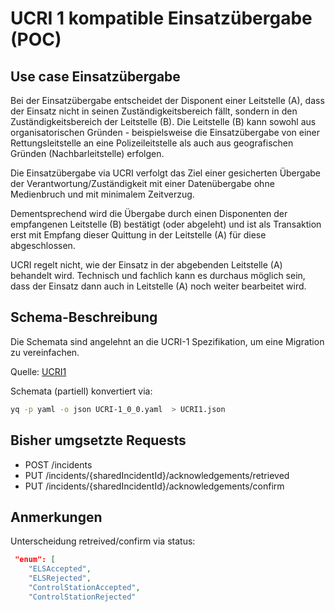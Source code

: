 # UCRI 1 kompatible Einsatzübergabe (POC)
## Use case Einsatzübergabe

Bei der Einsatzübergabe entscheidet der Disponent einer Leitstelle (A), dass der Einsatz nicht in seinen Zuständigkeitsbereich fällt, sondern in den Zuständigkeitsbereich der Leitstelle (B). Die Leitstelle (B) kann sowohl aus organisatorischen Gründen - beispielsweise die Einsatzübergabe von einer Rettungsleitstelle an eine Polizeileitstelle als auch aus geografischen Gründen (Nachbarleitstelle) erfolgen. 

Die Einsatzübergabe via UCRI verfolgt das Ziel einer gesicherten Übergabe der Verantwortung/Zuständigkeit mit einer Datenübergabe ohne Medienbruch und mit minimalem Zeitverzug.

Dementsprechend wird die Übergabe durch einen Disponenten der empfangenen Leitstelle (B) bestätigt (oder abgeleht) und ist als Transaktion erst mit Empfang dieser Quittung in der Leitstelle (A) für diese abgeschlossen.

UCRI regelt nicht, wie der Einsatz in der abgebenden Leitstelle (A) behandelt wird. Technisch und fachlich kann es durchaus möglich sein, dass der Einsatz dann auch in Leitstelle (A) noch weiter bearbeitet wird. 

## Schema-Beschreibung

Die Schemata sind angelehnt an die UCRI-1 Spezifikation, um
eine Migration zu vereinfachen.

Quelle: [UCRI1](https://github.com/PMeV-EFUL/UCRI1/blob/main/UCRI-1_0_0.yaml)

Schemata (partiell) konvertiert via:

```bash
yq -p yaml -o json UCRI-1_0_0.yaml  > UCRI1.json
```

## Bisher umgsetzte Requests

- POST /incidents
- PUT /incidents/{sharedIncidentId}/acknowledgements/retrieved
- PUT /incidents/{sharedIncidentId}/acknowledgements/confirm

## Anmerkungen

Unterscheidung retreived/confirm via status:

```json
 "enum": [
    "ELSAccepted",
    "ELSRejected",
    "ControlStationAccepted",
    "ControlStationRejected"
```
